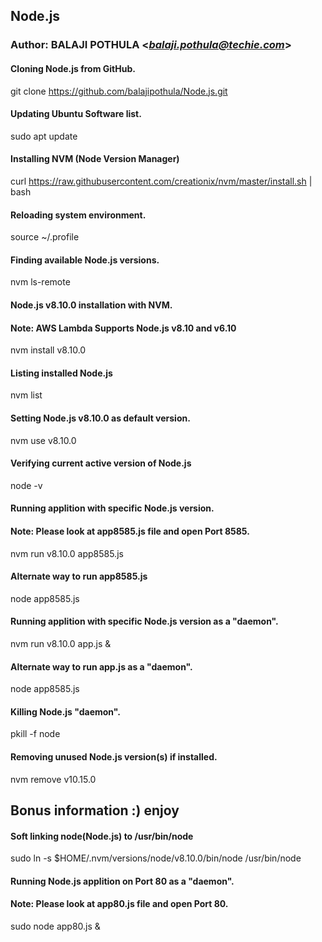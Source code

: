 ## Node.js

### Author: BALAJI POTHULA <*balaji.pothula@techie.com*>

#### Cloning Node.js from GitHub.
git clone https://github.com/balajipothula/Node.js.git

#### Updating Ubuntu Software list.
sudo apt update

#### Installing NVM (Node Version Manager)
curl https://raw.githubusercontent.com/creationix/nvm/master/install.sh | bash

#### Reloading system environment.
source ~/.profile

#### Finding available Node.js versions.
nvm ls-remote

#### Node.js v8.10.0 installation with NVM.
#### Note: AWS Lambda Supports Node.js v8.10 and v6.10
nvm install v8.10.0

#### Listing installed Node.js
nvm list

#### Setting Node.js v8.10.0 as default version.
nvm use v8.10.0

#### Verifying current active version of Node.js
node -v

#### Running applition with specific Node.js version.
#### Note: Please look at app8585.js file and open Port 8585.
nvm run v8.10.0 app8585.js
#### Alternate way to run app8585.js
node app8585.js

#### Running applition with specific Node.js version as a "daemon".
nvm run v8.10.0 app.js &
#### Alternate way to run app.js as a "daemon".
node app8585.js

#### Killing Node.js "daemon".
pkill -f node

#### Removing unused Node.js version(s) if installed.
nvm remove v10.15.0

## Bonus information :) enjoy
#### Soft linking node(Node.js) to /usr/bin/node
sudo ln -s $HOME/.nvm/versions/node/v8.10.0/bin/node /usr/bin/node

#### Running Node.js applition on Port 80 as a "daemon".
#### Note: Please look at app80.js file and open Port 80.
sudo node app80.js &
